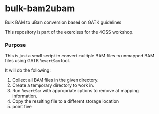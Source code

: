 # bulk-bam2ubam
Bulk BAM to uBam conversion based on GATK guidelines

This repository is part of the exercises for the 4OSS workshop.

### Purpose
This is just a small script to convert multiple BAM files to unmapped BAM files using GATK `RevertSam` tool.

It will do the following:

1. Collect all BAM files in the given directory.
2. Create a temporary directory to work in.
3. Run `RevertSam` with appropriate options to remove all mapping information.
4. Copy the resulting file to a different storage location.
5. point five

